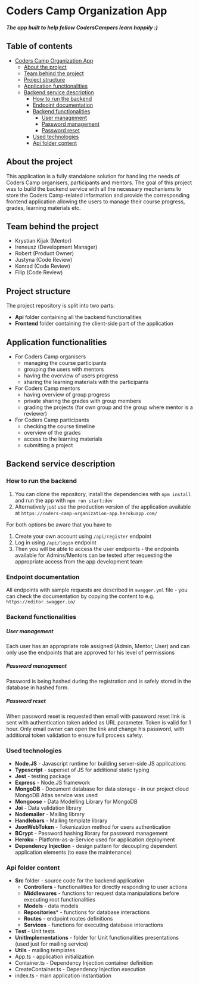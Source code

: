 
# Coders Camp Organization App
***The app built to help fellow CodersCampers learn happily :)***

## Table of contents
- [Coders Camp Organization App](#coders-camp-organization-app)
  * [About the project](#about-the-project)
  * [Team behind the project](#team-behind-the-project)
  * [Project structure](#project-structure)
  * [Application functionalities](#application-functionalities)
  * [Backend service description](#backend-service-description)
    + [How to run the backend](#how-to-run-the-backend)
    + [Endpoint documentation](#endpoint-documentation)
    + [Backend functionalities](#backend-functionalities)
        * [User management](#user-management)
        * [Password management](#password-management)
        * [Password reset](#password-reset)
    + [Used technologies](#used-technologies)
    + [Api folder content](#api-folder-content)

## About the project
This application is a fully standalone solution for handling the needs of Coders Camp organisers, participants and mentors.
The goal of this project was to build the backend service with all the necessary mechanisms to store the Coders Camp-related information and provide the corresponding frontend application allowing the users to manage their course progress, grades, learning materials etc.

## Team behind the project
- Krystian Kijak (Mentor)
- Ireneusz (Development Manager)
- Robert (Product Owner)
- Justyna (Code Review)
- Konrad (Code Review)
- Filip (Code Review)

## Project structure
The project repository is split into two parts:
- **Api** folder containing all the backend functionalities
- **Frontend** folder containing the client-side part of the application

## Application functionalities
- For Coders Camp organisers
    - managing the course participants
    - grouping the users with mentors
    - having the overview of users progress
    - sharing the learning materials with the participants
- For Coders Camp mentors
    - having overview of group progress
    - private sharing the grades with group members
    - grading the projects (for own group and the group where mentor is a reviewer)
- For Coders Camp participants      
    - checking the course timeline
    - overview of the grades
    - access to the learning materials
    - submitting a project

## Backend service description
### How to run the backend
1. You can clone the repository, install the dependencies with ```npm install``` and run the app with ```npm run start:dev```
2. Alternatively just use the production version of the application available at ```https://coders-camp-organization-app.herokuapp.com/```

For both options be aware that you have to 
1. Create your own account using ```/api/register``` endpoint
2. Log in using ```/api/login``` endpoint
3. Then you will be able to access the user endpoints - the endpoints available for Admins/Mentors can be tested after requesting the appropriate access from the app development team

### Endpoint documentation
All endpoints with sample requests are described in ```swagger.yml``` file - you can check the documentation by copying the content to e.g. ```https://editor.swagger.io/```
### Backend functionalities
##### User management
Each user has an appropriate role assigned (Admin, Mentor, User) and can only use the endpoints that are approved for his level of permissions
##### Password management
Password is being hashed during the registration and is safely stored in the database in hashed form.
##### Password reset
When password reset is requested then email with password reset link is sent with authentication token added as URL parameter. Token is valid for 1 hour. Only email owner can open the link and change his password, with additional token validation to ensure full process safety.

### Used technologies
- **Node.JS** - Javascript runtime for building server-side JS applications
- **Typescript** - superset of JS for additional static typing
- **Jest** - testing package
- **Express** - Node.JS framework
- **MongoDB** - Document database for data storage - in our project cloud MongoDB Atlas service was used
- **Mongoose** - Data Modelling Library for MongoDB
- **Joi** - Data validation library
- **Nodemailer** - Mailing library
- **Handlebars** - Mailing template library
- **JsonWebToken** - Tokenization method for users authentication
- **BCrypt** - Password hashing library for password management
- **Heroku** - Platform-as-a-Service used for application deployment
- **Dependency Injection** - design pattern for decoupling dependent application elements (to ease the maintenance)

### Api folder content
- **Src** folder - source code for the backend application
    - **Controllers** - functionalities for directly responding to user actions
    - **Middlewares** - functions for request data manipulations before executing root functionalities
    - **Models** - data models
    - **Repositories*** - functions for database interactions
    - **Routes** - endpoint routes definitions
    - **Services** - functions for executing database interactions
- **Test** - Unit tests
- **UnitImplementations** - folder for Unit functionalities presentations (used just for mailing service)
- **Utils** - mailing templates
- App.ts - application initialization
- Container.ts - Dependency Injection container definition
- CreateContainer.ts - Dependency Injection execution
- index.ts - main application instantiation
